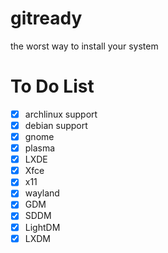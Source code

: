 # gitready
the worst way to install your system

# To Do List
-[x] archlinux support
-[x] debian support
-[x] gnome 
-[x] plasma 
-[x] LXDE 
-[x] Xfce
-[x] x11
-[x] wayland 
-[x] GDM 
-[x] SDDM
-[x] LightDM
-[x] LXDM
